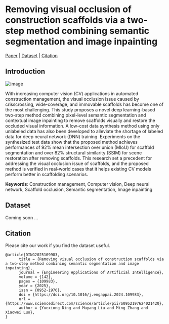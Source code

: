 # Removing visual occlusion of construction scaffolds via a two-step method combining semantic segmentation and image inpainting
[Paper](https://www.researchgate.net/publication/387754791_Removing_visual_occlusion_of_construction_scaffolds_via_a_two-step_method_combining_semantic_segmentation_and_image_inpainting) | [Dataset](#dataset) | [Citation](#citation)


## Introduction
![image](https://github.com/user-attachments/assets/60bc8345-a4a0-453f-b45e-084bed371d1d)

With increasing computer vision (CV) applications in automated construction management, the visual occlusion issue caused by crisscrossing, wide-coverage, and immovable scaffolds has become one of the most challenging. This study proposes a novel deep learning-based two-step method combining pixel-level semantic segmentation and contextual image inpainting to remove scaffolds visually and restore the occluded visual information. A low-cost data synthesis method using only unlabeled data has also been developed to alleviate the shortage of labeled data for deep neural network (DNN) training. Experiments on the synthesized test data show that the proposed method achieves performances of 92% mean intersection over union (MIoU) for scaffold segmentation and over 82% structural similarity (SSIM) for scene restoration after removing scaffolds. This research set a precedent for addressing the visual occlusion issue of scaffolds, and the proposed method is verified in real-world cases that it helps existing CV models perform better in scaffolding scenarios.

**Keywords**: Construction management, Computer vision, Deep neural network, Scaffold occlusion, Semantic segmentation, Image inpainting


## Dataset
Coming soon ...


## Citation
Please cite our work if you find the dataset useful.
```
@article{DING2025109983,
      title = {Removing visual occlusion of construction scaffolds via a two-step method combining semantic segmentation and image inpainting},
      journal = {Engineering Applications of Artificial Intelligence},
      volume = {142},
      pages = {109983},
      year = {2025},
      issn = {0952-1976},
      doi = {https://doi.org/10.1016/j.engappai.2024.109983},
      url = {https://www.sciencedirect.com/science/article/pii/S0952197624021420},
      author = {Yuexiong Ding and Muyang Liu and Ming Zhang and Xiaowei Luo},
}
```
